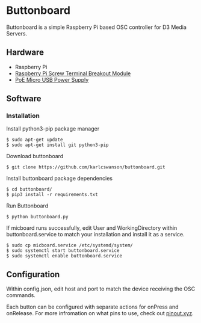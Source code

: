 # Buttonboard
Buttonboard is a simple Raspberry Pi based OSC controller for D3 Media Servers.


## Hardware
* Raspberry Pi
* [Raspberry Pi Screw Terminal Breakout Module](https://www.amazon.com/gp/product/B01M27459S/ref=ppx_yo_dt_b_asin_title_o00_s00?ie=UTF8&psc=1)
* [PoE Micro USB Power Supply](https://www.amazon.com/gp/product/B01MDLUSE7/ref=ppx_yo_dt_b_asin_title_o00_s00?ie=UTF8&psc=1)

## Software
### Installation
Install python3-pip package manager
```
$ sudo apt-get update
$ sudo apt-get install git python3-pip
```

Download buttonboard
```
$ git clone https://github.com/karlcswanson/buttonboard.git
```

Install buttonboard package dependencies
```
$ cd buttonboard/
$ pip3 install -r requirements.txt
```

Run Buttonboard
```
$ python buttonboard.py
```

If micboard runs successfully, edit User and WorkingDirectory within buttonboard.service to match your installation and install it as a service.

```
$ sudo cp micboard.service /etc/systemd/system/
$ sudo systemctl start buttonboard.service
$ sudo systemctl enable buttonboard.service
```

## Configuration
Within config.json, edit host and port to match the device receiving the OSC commands.

Each button can be configured with separate actions for onPress and onRelease.  For more infromation on what pins to use, check out [pinout.xyz](https://pinout.xyz).
